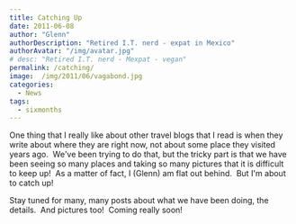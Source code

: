 ```yaml
---
title: Catching Up
date: 2011-06-08
author: "Glenn"
authorDescription: "Retired I.T. nerd - expat in Mexico"
authorAvatar: "/img/avatar.jpg"
# desc: "Retired I.T. nerd - Mexpat - vegan"
permalink: /catching/
image:  /img/2011/06/vagabond.jpg
categories:
  - News
tags:
  - sixmonths
---
```

One thing that I really like about other travel blogs that I read is when they write about where they are right now, not about some place they visited years ago.  We've been trying to do that, but the tricky part is that we have been seeing so many places and taking so many pictures that it is difficult to keep up!  As a matter of fact, I (Glenn) am flat out behind.  But I'm about to catch up!

Stay tuned for many, many posts about what we have been doing, the details.  And pictures too!  Coming really soon!